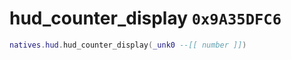 # hud_counter_display `0x9A35DFC6`

```lua
natives.hud.hud_counter_display(_unk0 --[[ number ]])
```